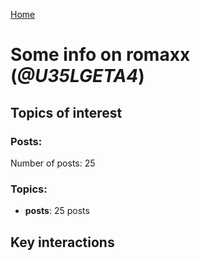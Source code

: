 [Home](https://kelu124.github.io/echommunity/)

# Some info on __romaxx__ (_@U35LGETA4_)


## Topics of interest

### Posts: 

Number of posts: 25

### Topics:

* __posts__: 25 posts

## Key interactions 

